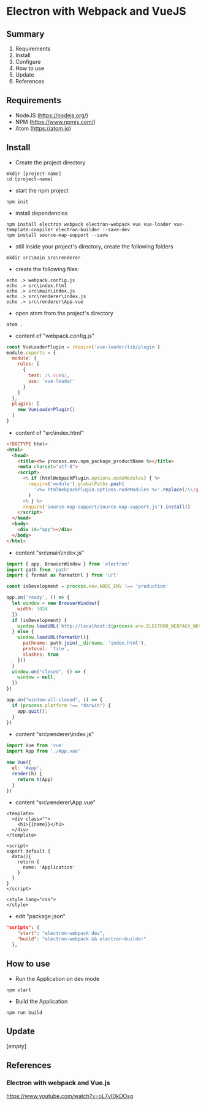 # Electron with Webpack and VueJS

## Summary

1. Requirements
2. Install
3. Configure
4. How to use
5. Update
6. References

## Requirements

* NodeJS (https://nodejs.org/)
* NPM (https://www.npmjs.com/)
* Atom (https://atom.io)


## Install

* Create the project directory
```
mkdir [project-name]
cd [project-name]
```

* start the npm project
```
npm init
```

* install dependencies
```
npm install electron webpack electron-webpack vue vue-loader vue-template-compiler electron-builder --save-dev
npm install source-map-support --save
```

* still inside your project's directory, create the following folders
```
mkdir src\main src\renderer
```


* create the following files:
```
echo .> webpack.config.js
echo .> src\index.html
echo .> src\main\index.js
echo .> src\renderer\index.js
echo .> src\renderer\App.vue
```


* open atom from the project's directory
```
atom .
```


* content of "webpack.config.js"
```js
const VueLoaderPlugin = require('vue-loader/lib/plugin')
module.exports = {
  module: {
    rules: [
      {
        test: /\.vue$/,
        use: 'vue-loader'
      }
    ]
  },
  plugins: [
    new VueLoaderPlugin()
  ]
}
```


* content of "src\index.html"
```html
<!DOCTYPE html>
<html>
  <head>
    <title><%= process.env.npm_package_productName %></title>
    <meta charset="utf-8">
    <script>
      <% if (htmlWebpackPlugin.options.nodeModules) { %>
        require('module').globalPaths.push(
          '<%= htmlWebpackPlugin.options.nodeModules %>'.replace(/\\/g, '\\\\'),
        )
      <% } %>
      require('source-map-support/source-map-support.js').install()
    </script>
  </head>
  <body>
    <div id="app"></div>
  </body>
</html>
```


* content "src\main\index.js"
```js
import { app, BrowserWindow } from 'electron'
import path from 'path'
import { format as formatUrl } from 'url'

const isDevelopment = process.env.NODE_ENV !== 'production'

app.on('ready', () => {
  let window = new BrowserWindow({
    width: 1024
  })
  if (isDevelopment) {
    window.loadURL(`http://localhost:${process.env.ELECTRON_WEBPACK_WDS_PORT}`)
  } else {
    window.loadURL(formatUrl({
      pathname: path.join(__dirname, 'index.html'),
      protocol: 'file',
      slashes: true
    }))
  }
  window.on("closed", () => {
    window = null;
  })
})

app.on("window-all-closed", () => {
  if (process.platform !== "darwin") {
    app.quit();
  }
})
```


* content "src\renderer\index.js"
```js
import Vue from 'vue'
import App from './App.vue'

new Vue({
  el: '#app',
  render(h) {
    return h(App)
  }
})
```


* content "src\renderer\App.vue"
```vue
<template>
  <div class="">
    <h1>{{name}}</h1>
  </div>
</template>

<script>
export default {
  data(){
    return {
      name: 'Application'
    }
  }
}
</script>

<style lang="css">
</style>
```

* edit "package.json"
```json
"scripts": {
    "start": "electron-webpack dev",
    "build": "electron-webpack && electron-builder"
  },
```

## How to use

* Run the Application on dev mode
```
npm start
```

* Build the Application
```
npm run build
```


## Update

[empty]


## References

### Electron with webpack and Vue.js
https://www.youtube.com/watch?v=oL7vIDkDOsg
